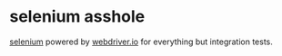 # selenium asshole

[selenium](www.seleniumhq.org) powered by [webdriver.io](http://webdriver.io) for everything but integration tests.

